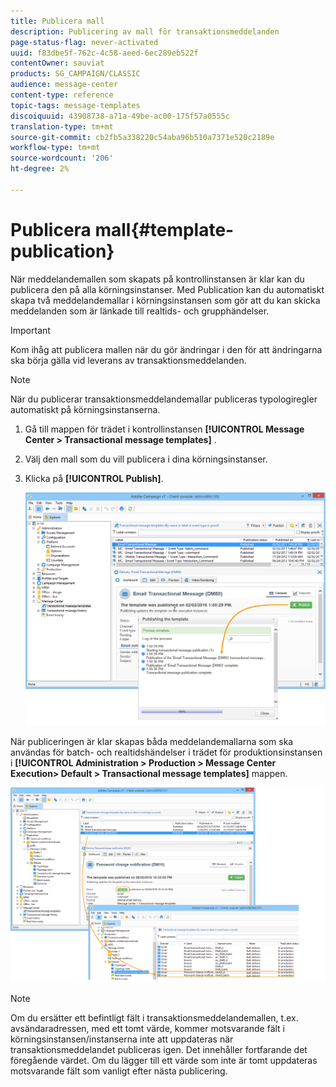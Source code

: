 ```yaml
---
title: Publicera mall
description: Publicering av mall för transaktionsmeddelanden
page-status-flag: never-activated
uuid: f83dbe5f-762c-4c58-aeed-6ec289eb522f
contentOwner: sauviat
products: SG_CAMPAIGN/CLASSIC
audience: message-center
content-type: reference
topic-tags: message-templates
discoiquuid: 43908738-a71a-49be-ac00-175f57a0555c
translation-type: tm+mt
source-git-commit: cb2fb5a338220c54aba96b510a7371e520c2189e
workflow-type: tm+mt
source-wordcount: '206'
ht-degree: 2%

---
```



# Publicera mall{#template-publication}

När meddelandemallen som skapats på kontrollinstansen är klar kan du publicera den på alla körningsinstanser. Med Publication kan du automatiskt skapa två meddelandemallar i körningsinstansen som gör att du kan skicka meddelanden som är länkade till realtids- och grupphändelser.

>[!IMPORTANT]
>
>Kom ihåg att publicera mallen när du gör ändringar i den för att ändringarna ska börja gälla vid leverans av transaktionsmeddelanden.

>[!NOTE]
>
>När du publicerar transaktionsmeddelandemallar publiceras typologiregler automatiskt på körningsinstanserna.

1. Gå till mappen för trädet i kontrollinstansen **[!UICONTROL Message Center > Transactional message templates]** .
1. Välj den mall som du vill publicera i dina körningsinstanser.
1. Klicka på **[!UICONTROL Publish]**.

   ![](assets/messagecenter_publish_model_008.png)

När publiceringen är klar skapas båda meddelandemallarna som ska användas för batch- och realtidshändelser i trädet för produktionsinstansen i **[!UICONTROL Administration > Production > Message Center Execution> Default > Transactional message templates]** mappen.

![](assets/messagecenter_deployed_model_001.png)

>[!NOTE]
>
>Om du ersätter ett befintligt fält i transaktionsmeddelandemallen, t.ex. avsändaradressen, med ett tomt värde, kommer motsvarande fält i körningsinstansen/instanserna inte att uppdateras när transaktionsmeddelandet publiceras igen. Det innehåller fortfarande det föregående värdet. Om du lägger till ett värde som inte är tomt uppdateras motsvarande fält som vanligt efter nästa publicering.

